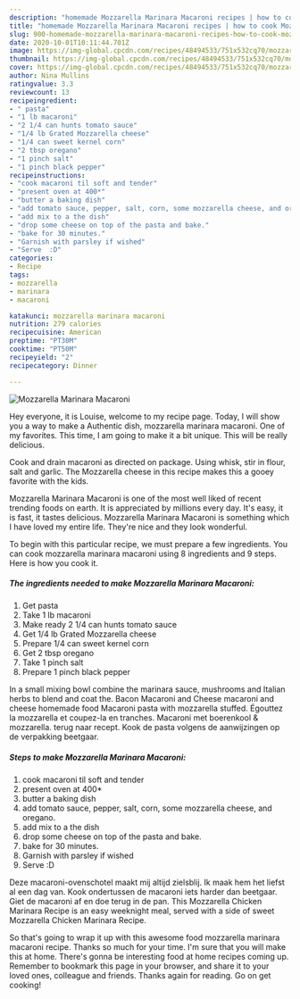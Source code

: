 ```yaml
---
description: "homemade Mozzarella Marinara Macaroni recipes | how to cook Mozzarella Marinara Macaroni"
title: "homemade Mozzarella Marinara Macaroni recipes | how to cook Mozzarella Marinara Macaroni"
slug: 900-homemade-mozzarella-marinara-macaroni-recipes-how-to-cook-mozzarella-marinara-macaroni
date: 2020-10-01T10:11:44.701Z
image: https://img-global.cpcdn.com/recipes/48494533/751x532cq70/mozzarella-marinara-macaroni-recipe-main-photo.jpg
thumbnail: https://img-global.cpcdn.com/recipes/48494533/751x532cq70/mozzarella-marinara-macaroni-recipe-main-photo.jpg
cover: https://img-global.cpcdn.com/recipes/48494533/751x532cq70/mozzarella-marinara-macaroni-recipe-main-photo.jpg
author: Nina Mullins
ratingvalue: 3.3
reviewcount: 13
recipeingredient:
- " pasta"
- "1 lb macaroni"
- "2 1/4 can hunts tomato sauce"
- "1/4 lb Grated Mozzarella cheese"
- "1/4 can sweet kernel corn"
- "2 tbsp oregano"
- "1 pinch salt"
- "1 pinch black pepper"
recipeinstructions:
- "cook macaroni til soft and tender"
- "present oven at 400*"
- "butter a baking dish"
- "add tomato sauce, pepper, salt, corn, some mozzarella cheese, and oregano."
- "add mix to a the dish"
- "drop some cheese on top of the pasta and bake."
- "bake for 30 minutes."
- "Garnish with parsley if wished"
- "Serve  :D"
categories:
- Recipe
tags:
- mozzarella
- marinara
- macaroni

katakunci: mozzarella marinara macaroni 
nutrition: 279 calories
recipecuisine: American
preptime: "PT30M"
cooktime: "PT50M"
recipeyield: "2"
recipecategory: Dinner

---
```



![Mozzarella Marinara Macaroni](https://img-global.cpcdn.com/recipes/48494533/751x532cq70/mozzarella-marinara-macaroni-recipe-main-photo.jpg)

Hey everyone, it is Louise, welcome to my recipe page. Today, I will show you a way to make a Authentic dish, mozzarella marinara macaroni. One of my favorites. This time, I am going to make it a bit unique. This will be really delicious.

Cook and drain macaroni as directed on package. Using whisk, stir in flour, salt and garlic. The Mozzarella cheese in this recipe makes this a gooey favorite with the kids.

Mozzarella Marinara Macaroni is one of the most well liked of recent trending foods on earth. It is appreciated by millions every day. It's easy, it is fast, it tastes delicious. Mozzarella Marinara Macaroni is something which I have loved my entire life. They're nice and they look wonderful.


To begin with this particular recipe, we must prepare a few ingredients. You can cook mozzarella marinara macaroni using 8 ingredients and 9 steps. Here is how you cook it.

<!--inarticleads1-->

##### The ingredients needed to make Mozzarella Marinara Macaroni:

1. Get  pasta
1. Take 1 lb macaroni
1. Make ready 2 1/4 can hunts tomato sauce
1. Get 1/4 lb Grated Mozzarella cheese
1. Prepare 1/4 can sweet kernel corn
1. Get 2 tbsp oregano
1. Take 1 pinch salt
1. Prepare 1 pinch black pepper


In a small mixing bowl combine the marinara sauce, mushrooms and Italian herbs to blend and coat the. Bacon Macaroni and Cheese macaroni and cheese homemade food Macaroni pasta with mozzarella stuffed. Égouttez la mozzarella et coupez-la en tranches. Macaroni met boerenkool &amp; mozzarella. terug naar recept. Kook de pasta volgens de aanwijzingen op de verpakking beetgaar. 

<!--inarticleads2-->

##### Steps to make Mozzarella Marinara Macaroni:

1. cook macaroni til soft and tender
1. present oven at 400*
1. butter a baking dish
1. add tomato sauce, pepper, salt, corn, some mozzarella cheese, and oregano.
1. add mix to a the dish
1. drop some cheese on top of the pasta and bake.
1. bake for 30 minutes.
1. Garnish with parsley if wished
1. Serve  :D


Deze macaroni-ovenschotel maakt mij altijd zielsblij. Ik maak hem het liefst al een dag van. Kook ondertussen de macaroni iets harder dan beetgaar. Giet de macaroni af en doe terug in de pan. This Mozzarella Chicken Marinara Recipe is an easy weeknight meal, served with a side of sweet Mozzarella Chicken Marinara Recipe. 

So that's going to wrap it up with this awesome food mozzarella marinara macaroni recipe. Thanks so much for your time. I'm sure that you will make this at home. There's gonna be interesting food at home recipes coming up. Remember to bookmark this page in your browser, and share it to your loved ones, colleague and friends. Thanks again for reading. Go on get cooking!
